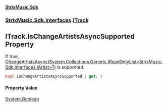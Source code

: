 #### [StrixMusic.Sdk](./index.md 'index')
### [StrixMusic.Sdk.Interfaces](./StrixMusic-Sdk-Interfaces.md 'StrixMusic.Sdk.Interfaces').[ITrack](./StrixMusic-Sdk-Interfaces-ITrack.md 'StrixMusic.Sdk.Interfaces.ITrack')
## ITrack.IsChangeArtistsAsyncSupported Property
If true, [ChangeArtistsAsync(System.Collections.Generic.IReadOnlyList&lt;StrixMusic.Sdk.Interfaces.IArtist&gt;?)](./StrixMusic-Sdk-Interfaces-ITrack-ChangeArtistsAsync(System-Collections-Generic-IReadOnlyList-StrixMusic-Sdk-Interfaces-IArtist--).md 'StrixMusic.Sdk.Interfaces.ITrack.ChangeArtistsAsync(System.Collections.Generic.IReadOnlyList&lt;StrixMusic.Sdk.Interfaces.IArtist&gt;?)') is supported.  
```csharp
bool IsChangeArtistsAsyncSupported { get; }
```
#### Property Value
[System.Boolean](https://docs.microsoft.com/en-us/dotnet/api/System.Boolean 'System.Boolean')  
